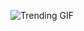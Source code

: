 ![Trending GIF](https://media1.giphy.com/media/v1.Y2lkPThiYjIxNzcyaHJnbzNoenhpcW9pZmRnZm5remdkenVrZHN5dGk5MmhrMzA1c2MwZiZlcD12MV9naWZzX3NlYXJjaCZjdD1n/MT5UUV1d4CXE2A37Dg/giphy.gif)

